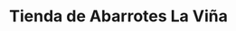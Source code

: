 ---
title: "Tienda de Abarrotes La Viña"
url: /valladolid/tienda-de-abarrotes-la-vina/
shop: comodidad
---